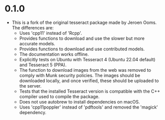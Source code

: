 # 0.1.0

- This is a fork of the original tesseract package made by Jeroen Ooms. The
  differences are:
    - Uses 'cpp11' instead of 'Rcpp'.
    - Provides functions to download and use the slower but more accurate
      models.
    - Provides functions to download and use contributed models.
    - The documentation works offline.
    - Explicitly tests on Ubuntu with Tesseract 4 (Ubuntu 22.04 default) and
      Tesseract 5 (PPA).
    - The function to download images from the web was removed to comply with
      Munk security policies. The images should be downloaded locally, and once
      verified, these should be uploaded to the server.
    - Tests that the installed Tesseract version is compatible with the C++
      compiler used to compile the package.
    - Does not use autobrew to install dependencies on macOS.
    - Uses 'cpp11poppler' instead of 'pdftools' and removed the 'magick'
      dependency.
